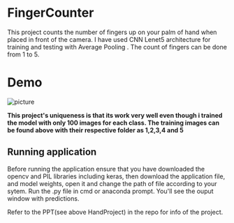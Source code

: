 # FingerCounter
This project  counts the number of fingers up on your palm of hand when placed in front of the camera.
I have used CNN Lenet5 architecture for training and testing with Average Pooling .
The count of fingers can be done from 1 to 5.

# Demo
![picture](https://github.com/anshumyname/FingerCounter/blob/master/media/demogif.gif)

**This project's uniqueness is that its work very well even though i trained the model with only 100 images for each class.
The training images can be found above with their respective folder as 1,2,3,4 and 5** 

## Running application
Before running the application ensure that you have downloaded the opencv and PIL libraries including keras,
then download the application file, and model weights, open it and change the path of file according to your sytem.
Run the .py file in cmd or anaconda prompt.
You'll see the ouput window with predictions.

Refer to the PPT(see above HandProject) in the repo for info of the project.
